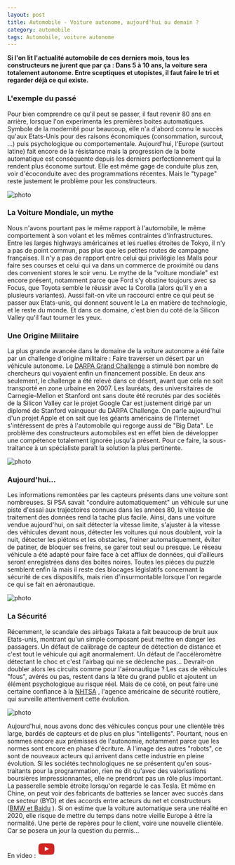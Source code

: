 ```yaml
---
layout: post
title: Automobile - Voiture autonome, aujourd'hui ou demain ?
category: automobile
tags: Automobile, voiture autonome
---
```

**Si l'on lit l'actualité automobile de ces derniers mois, tous les constructeurs ne jurent que par ça : Dans 5 à 10 ans, la voiture sera totalement autonome. Entre sceptiques et utopistes, il faut faire le tri et regarder déjà ce qui existe.**

### L'exemple du passé

Pour bien comprendre ce qu'il peut se passer, il faut revenir 80 ans en arrière, lorsque l'on experimenta les premières boites automatiques. Symbole de la modernité pour beaucoup, elle n'a d'abord connu le succès qu'aux Etats-Unis pour des raisons économiques (consommation, surcout, ...) puis psychologique ou comportementale. Aujourd'hui, l'Europe (surtout latine) fait encore de la résistance mais la progression de la boite automatique est conséquente depuis les derniers perfectionnement qui la rendent plus économe surtout. Elle est même gage de conduite plus zen, voir d'écoconduite avec des programmations récentes. Mais le "typage" reste justement le problème pour les constructeurs.

![photo](https://filedn.eu/llqi9IBxlYouGRXYG2xlROb/img/2015/automatic.jpg)

### La Voiture Mondiale, un mythe

Nous n'avons pourtant pas le même rapport à l'automobile, le même comportement à son volant et les mêmes contraintes d'infrastructures. Entre les larges highways américaines et les ruelles étroites de Tokyo, il n'y a pas de point commun, pas plus que les petites routes de campagne françaises. Il n'y a pas de rapport entre celui qui privilégie les Malls pour faire ses courses et celui qui va dans un commerce de proximité ou dans des convenient stores le soir venu. Le mythe de la "voiture mondiale" est encore présent, notamment parce que Ford s'y obstine toujours avec sa Focus, que Toyota semble le réussir avec la Corolla (alors qu'il y en a plusieurs variantes). Aussi fait-on vite un raccourci entre ce qui peut se passer aux Etats-unis, qui donnent souvent le La en matière de technologie, et le reste du monde. Et dans ce domaine, c'est bien du coté de la Silicon Valley qu'il faut tourner les yeux.

### Une Origine Militaire

La plus grande avancée dans le domaine de la voiture autonome a été faite par un challenge d'origine militaire : Faire traverser un désert par un véhicule autonome. Le <a title="DARPA Grand Challenge" href="http://www.wikiwand.com/fr/DARPA_Grand_Challenge">DARPA Grand Challenge</a> a stimulé bon nombre de chercheurs qui voyaient enfin un financement possible. En deux ans seulement, le challenge a été relevé dans ce désert, avant que cela ne soit transporté en zone urbaine en 2007. Les lauréats, des universitaires de Carnegie-Mellon et Stanford ont sans doute été recrutés par des sociétés de la Silicon Valley car le projet Google Car est justement dirigé par un diplomé de Stanford vainqueur du DARPA Challenge. On parle aujourd'hui d'un projet Apple et on sait que les géants américains de l'Internet s'intéressent de près à l'automobile qui regorge aussi de "Big Data". Le problème des constructeurs automobiles est en effet bien de développer une compétence totalement ignorée jusqu'à présent. Pour ce faire, la sous-traitance à un spécialiste paraît la solution la plus pertinente.

![photo](https://filedn.eu/llqi9IBxlYouGRXYG2xlROb/img/2015/volvoautonom.jpg)

### Aujourd'hui...

Les informations remontées par les capteurs présents dans une voiture sont nombreuses. Si PSA savait "conduire automatiquement" un véhicule sur une piste d'essai aux trajectoires connues dans les années 80, la vitesse de traitement des données rend la tache plus facile. Ainsi, dans une voiture vendue aujourd'hui, on sait détecter la vitesse limite, s'ajuster à la vitesse des véhicules devant nous, détecter les voitures qui nous doublent, voir la nuit, détecter les piétons et les obstacles, freiner automatiquement, éviter de patiner, de bloquer ses freins, se garer tout seul ou presque. Le réseau véhicule a été adapté pour faire face à cet afflux de données, qui d'ailleurs seront enregistrées dans des boites noires. Toutes les pièces du puzzle semblent enfin là mais il reste des blocages législatifs concernant la sécurité de ces dispositifs, mais rien d'insurmontable lorsque l'on regarde ce qui se fait en aéronautique.

![photo](https://filedn.eu/llqi9IBxlYouGRXYG2xlROb/img/2015/volvoautonom-1.jpg)

### La Sécurité

Récemment, le scandale des airbags Takata a fait beaucoup de bruit aux Etats-unis, montrant qu'un simple composant peut mettre en danger les passagers. Un défaut de calibrage de capteur de détection de distance et c'est tout le véhicule qui agit anormalement. Un défaut de l'accélèromètre détectant le choc et c'est l'airbag qui ne se déclenche pas... Devrait-on doubler alors les circuits comme pour l'aéronautique ? Les cas de véhicules "fous", avérés ou pas, restent dans la tête du grand public et ajoutent un élément psychologique au risque réel. Mais de ce coté, on peut faire une certaine confiance à la <a title="NHTSA" href="http://www.wikiwand.com/fr/National_Highway_Traffic_Safety_Administration">NHTSA</a> , l'agence américaine de sécurité routière, qui surveille attentivement cette évolution.

![photo](https://filedn.eu/llqi9IBxlYouGRXYG2xlROb/img/2015/ggcar.jpg)

Aujourd'hui, nous avons donc des véhicules conçus pour une clientèle très large, bardés de capteurs et de plus en plus "intelligents". Pourtant, nous en sommes encore aux prémisses de l'autonomie, notamment parce que les normes sont encore en phase d'écriture. A l'image des autres "robots", ce sont de nouveaux acteurs qui arrivent dans cette industrie en pleine évolution. Si les sociétés technologiques ne se présentent qu'en sous-traitants pour la programmation, rien ne dit qu'avec des valorisations boursières impressionnantes, elle ne prendront pas un rôle plus important. La passerelle semble étroite lorsqu'on regarde le cas Tesla. Et même en Chine, on peut voir des fabricants de batteries se lancer avec succès dans ce secteur (BYD) et des accords entre acteurs du net et constructeurs (<a title="BMW et Baidu" href="http://www.caradisiac.com/La-Chine-et-BMW-duo-majeur-de-la-voiture-autonome-103226.htm#xtor=RSS-40">BMW et Baidu</a> ). Si on estime que la voiture automatique sera une réalité en 2020, elle risque de mettre du temps dans notre vieille Europe à être la normalité. Une perte de repères pour le client, voire une nouvelle clientèle. Car se posera un jour la question du permis...

En video : [![video](/images/youtube.png)](https://www.youtube.com/watch?v=UrhsvXWJyH4)


